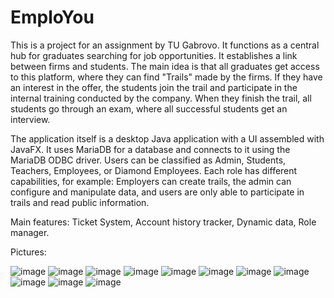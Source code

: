 # EmploYou
This is a project for an assignment by TU Gabrovo. It functions as a central hub for graduates searching for job opportunities. It establishes a link between firms and students. The main idea is that all graduates get access to this platform, where they can find "Trails" made by the firms. If they have an interest in the offer, the students join the trail and participate in the internal training conducted by the company. When they finish the trail, all students go through an exam, where all successful students get an interview.    

The application itself is a desktop Java application with a UI assembled with JavaFX. It uses MariaDB for a database and connects to it using the MariaDB ODBC driver. Users can be classified as Admin, Students, Teachers, Employees, or Diamond Employees. Each role has different capabilities, for example: Employers can create trails, the admin can configure and manipulate data, and users are only able to participate in trails and read public information.


Main features: Ticket System, Account history tracker, Dynamic data, Role manager.

Pictures:

![image](https://user-images.githubusercontent.com/72268734/166223144-70fb998d-f2b5-4474-82a4-817222b5923b.png)
![image](https://user-images.githubusercontent.com/72268734/166223175-13b3e937-abbb-4376-a674-21d43233762b.png)
![image](https://user-images.githubusercontent.com/72268734/166223190-06c6b438-f4f7-461e-8930-ef0e0a2083f7.png)
![image](https://user-images.githubusercontent.com/72268734/166223197-bd3e7596-e19a-492e-895b-598c68e0b543.png)
![image](https://user-images.githubusercontent.com/72268734/166223256-d3551da9-b212-465c-aeb7-89ba750da0fd.png)
![image](https://user-images.githubusercontent.com/72268734/166223307-45807631-fef6-48da-8bfb-f5f38f86b551.png)
![image](https://user-images.githubusercontent.com/72268734/166223335-ea6676d2-1b56-4abb-8365-4ce837d22ee2.png)
![image](https://user-images.githubusercontent.com/72268734/166223356-9ad81039-970d-48c7-8c15-21c1e0813ef8.png)
![image](https://user-images.githubusercontent.com/72268734/166223359-9e9dc905-4d8d-47b5-bc90-fd7f6e1a6bc6.png)
![image](https://user-images.githubusercontent.com/72268734/166223371-053ca1a5-bcac-44dd-859e-f46b52d31a04.png)
![image](https://user-images.githubusercontent.com/72268734/166223376-43c3f03b-9250-4ac5-bab8-4dc5f19b84c0.png)
